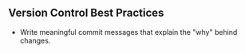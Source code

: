 ## Version Control Best Practices
- Write meaningful commit messages that explain the "why" behind changes.